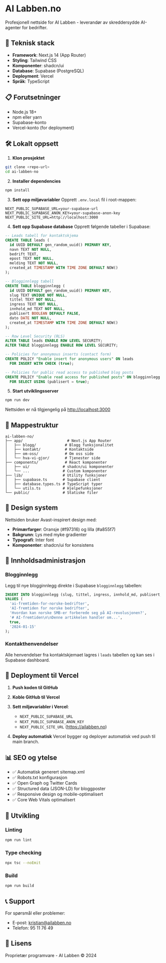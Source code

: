 # AI Labben.no

Profesjonell nettside for AI Labben - leverandør av skreddersydde AI-agenter for bedrifter.

## 🚀 Teknisk stack

- **Framework**: Next.js 14 (App Router)
- **Styling**: Tailwind CSS
- **Komponenter**: shadcn/ui
- **Database**: Supabase (PostgreSQL)
- **Deployment**: Vercel
- **Språk**: TypeScript

## 📋 Forutsetninger

- Node.js 18+ 
- npm eller yarn
- Supabase-konto
- Vercel-konto (for deployment)

## 🛠️ Lokalt oppsett

1. **Klon prosjektet**
```bash
git clone <repo-url>
cd ai-labben-no
```

2. **Installer dependencies**
```bash
npm install
```

3. **Sett opp miljøvariabler**
Opprett `.env.local` fil i root-mappen:
```env
NEXT_PUBLIC_SUPABASE_URL=your-supabase-url
NEXT_PUBLIC_SUPABASE_ANON_KEY=your-supabase-anon-key
NEXT_PUBLIC_SITE_URL=http://localhost:3000
```

4. **Sett opp Supabase database**
Opprett følgende tabeller i Supabase:

```sql
-- Leads tabell for kontaktskjema
CREATE TABLE leads (
  id UUID DEFAULT gen_random_uuid() PRIMARY KEY,
  navn TEXT NOT NULL,
  bedrift TEXT,
  epost TEXT NOT NULL,
  melding TEXT NOT NULL,
  created_at TIMESTAMP WITH TIME ZONE DEFAULT NOW()
);

-- Blogginnlegg tabell
CREATE TABLE blogginnlegg (
  id UUID DEFAULT gen_random_uuid() PRIMARY KEY,
  slug TEXT UNIQUE NOT NULL,
  tittel TEXT NOT NULL,
  ingress TEXT NOT NULL,
  innhold_md TEXT NOT NULL,
  publisert BOOLEAN DEFAULT FALSE,
  dato DATE NOT NULL,
  created_at TIMESTAMP WITH TIME ZONE DEFAULT NOW()
);

-- Row Level Security (RLS)
ALTER TABLE leads ENABLE ROW LEVEL SECURITY;
ALTER TABLE blogginnlegg ENABLE ROW LEVEL SECURITY;

-- Policies for anonymous inserts (contact form)
CREATE POLICY "Enable insert for anonymous users" ON leads
  FOR INSERT WITH CHECK (true);

-- Policies for public read access to published blog posts
CREATE POLICY "Enable read access for published posts" ON blogginnlegg
  FOR SELECT USING (publisert = true);
```

5. **Start utviklingsserver**
```bash
npm run dev
```

Nettsiden er nå tilgjengelig på [http://localhost:3000](http://localhost:3000)

## 📁 Mappestruktur

```
ai-labben-no/
├── app/                    # Next.js App Router
│   ├── blogg/             # Blogg funksjonalitet
│   ├── kontakt/           # Kontaktside
│   ├── om-oss/            # Om oss side
│   └── hva-vi-gjor/       # Tjenester side
├── components/            # React komponenter
│   ├── ui/               # shadcn/ui komponenter
│   └── ...               # Custom komponenter
├── lib/                  # Utility funksjoner
│   ├── supabase.ts       # Supabase client
│   ├── database.types.ts # TypeScript typer
│   └── utils.ts          # Hjelpefunksjoner
└── public/               # Statiske filer
```

## 🎨 Design system

Nettsiden bruker Avast-inspirert design med:
- **Primærfarger**: Oransje (#f97316) og lilla (#a855f7)
- **Bakgrunn**: Lys med myke gradienter
- **Typografi**: Inter font
- **Komponenter**: shadcn/ui for konsistens

## 📝 Innholdsadministrasjon

### Blogginnlegg
Legg til nye blogginnlegg direkte i Supabase `blogginnlegg` tabellen:

```sql
INSERT INTO blogginnlegg (slug, tittel, ingress, innhold_md, publisert, dato)
VALUES (
  'ai-fremtiden-for-norske-bedrifter',
  'AI-fremtiden for norske bedrifter', 
  'Hvordan kan norske SMB-er forberede seg på AI-revolusjonen?',
  '# AI-fremtiden\n\nDenne artikkelen handler om...',
  true,
  '2024-01-15'
);
```

### Kontakthenvendelser
Alle henvendelser fra kontaktskjemaet lagres i `leads` tabellen og kan ses i Supabase dashboard.

## 🚀 Deployment til Vercel

1. **Push koden til GitHub**
2. **Koble GitHub til Vercel**
3. **Sett miljøvariabler i Vercel**:
   - `NEXT_PUBLIC_SUPABASE_URL`
   - `NEXT_PUBLIC_SUPABASE_ANON_KEY`
   - `NEXT_PUBLIC_SITE_URL` (https://ailabben.no)

4. **Deploy automatisk**
Vercel bygger og deployer automatisk ved push til main branch.

## 📊 SEO og ytelse

- ✅ Automatisk generert sitemap.xml
- ✅ Robots.txt konfigurasjon
- ✅ Open Graph og Twitter Cards
- ✅ Structured data (JSON-LD) for bloggposter
- ✅ Responsive design og mobile-optimalisert
- ✅ Core Web Vitals optimalisert

## 🔧 Utvikling

### Linting
```bash
npm run lint
```

### Type checking
```bash
npx tsc --noEmit
```

### Build
```bash
npm run build
```

## 📞 Support

For spørsmål eller problemer:
- E-post: kristian@ailabben.no
- Telefon: 95 11 76 49

## 📄 Lisens

Proprietær programvare - AI Labben © 2024 